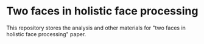 # Two faces in holistic face processing

This repository stores the analysis and other materials for "two faces in holistic face processing" paper. 
